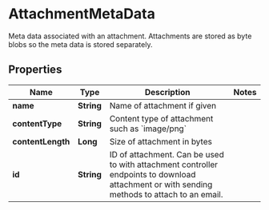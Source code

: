 

# AttachmentMetaData

Meta data associated with an attachment. Attachments are stored as byte blobs so the meta data is stored separately.
## Properties

Name | Type | Description | Notes
------------ | ------------- | ------------- | -------------
**name** | **String** | Name of attachment if given | 
**contentType** | **String** | Content type of attachment such as &#x60;image/png&#x60; | 
**contentLength** | **Long** | Size of attachment in bytes | 
**id** | **String** | ID of attachment. Can be used to with attachment controller endpoints to download attachment or with sending methods to attach to an email. | 




